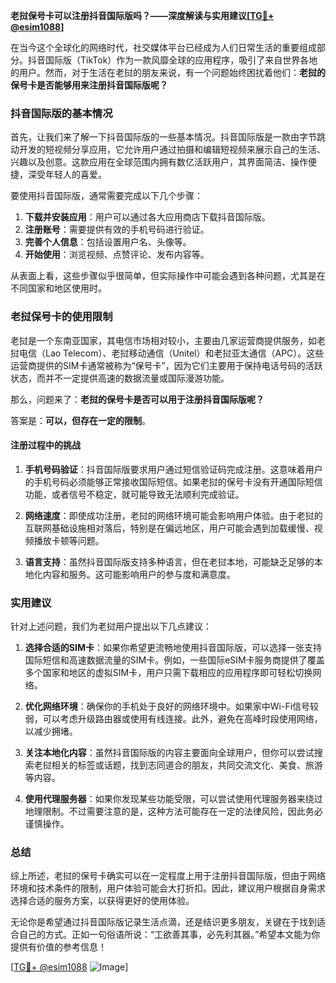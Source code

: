 **老挝保号卡可以注册抖音国际版吗？——深度解读与实用建议[[TG💪+ @esim1088](https://t.me/s/esim1088)]**

在当今这个全球化的网络时代，社交媒体平台已经成为人们日常生活的重要组成部分。抖音国际版（TikTok）作为一款风靡全球的应用程序，吸引了来自世界各地的用户。然而，对于生活在老挝的朋友来说，有一个问题始终困扰着他们：**老挝的保号卡是否能够用来注册抖音国际版呢？**

### 抖音国际版的基本情况

首先，让我们来了解一下抖音国际版的一些基本情况。抖音国际版是一款由字节跳动开发的短视频分享应用，它允许用户通过拍摄和编辑短视频来展示自己的生活、兴趣以及创意。这款应用在全球范围内拥有数亿活跃用户，其界面简洁、操作便捷，深受年轻人的喜爱。

要使用抖音国际版，通常需要完成以下几个步骤：
1. **下载并安装应用**：用户可以通过各大应用商店下载抖音国际版。
2. **注册账号**：需要提供有效的手机号码进行验证。
3. **完善个人信息**：包括设置用户名、头像等。
4. **开始使用**：浏览视频、点赞评论、发布内容等。

从表面上看，这些步骤似乎很简单，但实际操作中可能会遇到各种问题，尤其是在不同国家和地区使用时。

### 老挝保号卡的使用限制

老挝是一个东南亚国家，其电信市场相对较小，主要由几家运营商提供服务，如老挝电信（Lao Telecom）、老挝移动通信（Unitel）和老挝亚太通信（APC）。这些运营商提供的SIM卡通常被称为“保号卡”，因为它们主要用于保持电话号码的活跃状态，而并不一定提供高速的数据流量或国际漫游功能。

那么，问题来了：**老挝的保号卡是否可以用于注册抖音国际版呢？**

答案是：**可以，但存在一定的限制**。

#### 注册过程中的挑战

1. **手机号码验证**：抖音国际版要求用户通过短信验证码完成注册。这意味着用户的手机号码必须能够正常接收国际短信。如果老挝的保号卡没有开通国际短信功能，或者信号不稳定，就可能导致无法顺利完成验证。

2. **网络速度**：即使成功注册，老挝的网络环境可能会影响用户体验。由于老挝的互联网基础设施相对落后，特别是在偏远地区，用户可能会遇到加载缓慢、视频播放卡顿等问题。

3. **语言支持**：虽然抖音国际版支持多种语言，但在老挝本地，可能缺乏足够的本地化内容和服务。这可能影响用户的参与度和满意度。

### 实用建议

针对上述问题，我们为老挝用户提出以下几点建议：

1. **选择合适的SIM卡**：如果你希望更流畅地使用抖音国际版，可以选择一张支持国际短信和高速数据流量的SIM卡。例如，一些国际eSIM卡服务商提供了覆盖多个国家和地区的虚拟SIM卡，用户只需下载相应的应用程序即可轻松切换网络。

2. **优化网络环境**：确保你的手机处于良好的网络环境中。如果家中Wi-Fi信号较弱，可以考虑升级路由器或使用有线连接。此外，避免在高峰时段使用网络，以减少拥堵。

3. **关注本地化内容**：虽然抖音国际版的内容主要面向全球用户，但你可以尝试搜索老挝相关的标签或话题，找到志同道合的朋友，共同交流文化、美食、旅游等内容。

4. **使用代理服务器**：如果你发现某些功能受限，可以尝试使用代理服务器来绕过地理限制。不过需要注意的是，这种方法可能存在一定的法律风险，因此务必谨慎操作。

### 总结

综上所述，老挝的保号卡确实可以在一定程度上用于注册抖音国际版，但由于网络环境和技术条件的限制，用户体验可能会大打折扣。因此，建议用户根据自身需求选择合适的服务方案，以获得更好的使用体验。

无论你是希望通过抖音国际版记录生活点滴，还是结识更多朋友，关键在于找到适合自己的方式。正如一句俗语所说：“工欲善其事，必先利其器。”希望本文能为你提供有价值的参考信息！

[[TG💪+ @esim1088](https://t.me/s/esim1088) ![Image](https://i.postimg.cc/4NQfJmqS/Snipaste-2025-05-13-00-14-12.png)]